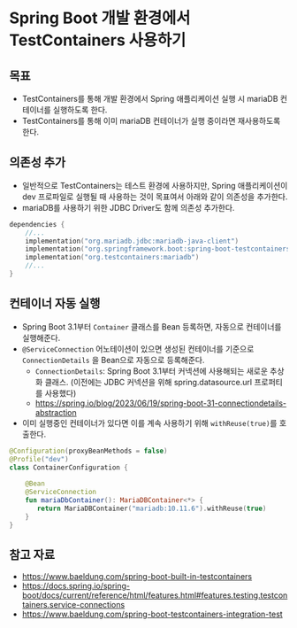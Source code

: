 # Spring Boot 개발 환경에서 TestContainers 사용하기

## 목표

- TestContainers를 통해 개발 환경에서 Spring 애플리케이션 실행 시 mariaDB 컨테이너를 실행하도록 한다.
- TestContainers를 통해 이미 mariaDB 컨테이너가 실행 중이라면 재사용하도록 한다.

## 의존성 추가

- 일반적으로 TestContainers는 테스트 환경에 사용하지만, Spring 애플리케이션이 dev 프로파일로 실행될 때 사용하는 것이 목표여서 아래와 같이 의존성을 추가한다.
- mariaDB를 사용하기 위한 JDBC Driver도 함께 의존성 추가한다.

```kotlin
dependencies {  
	//...
    implementation("org.mariadb.jdbc:mariadb-java-client")  
    implementation("org.springframework.boot:spring-boot-testcontainers")  
    implementation("org.testcontainers:mariadb")  
    //...
}
```

## 컨테이너 자동 실행

- Spring Boot 3.1부터 `Container` 클래스를 Bean 등록하면, 자동으로 컨테이너를 실행해준다.
- `@ServiceConnection` 어노테이션이 있으면 생성된 컨테이너를 기준으로 `ConnectionDetails` 을 Bean으로 자동으로 등록해준다.
	- `ConnectionDetails`: Spring Boot 3.1부터 커넥션에 사용해되는 새로운 추상화 클래스. (이전에는 JDBC 커넥션을 위해 spring.datasource.url 프로퍼티를 사용했다)
	- https://spring.io/blog/2023/06/19/spring-boot-31-connectiondetails-abstraction
- 이미 실행중인 컨테이너가 있다면 이를 계속 사용하기 위해 `withReuse(true)`를 호출한다.

```kotlin
@Configuration(proxyBeanMethods = false)  
@Profile("dev")  
class ContainerConfiguration {  
  
    @Bean  
    @ServiceConnection    
    fun mariaDbContainer(): MariaDBContainer<*> {  
       return MariaDBContainer("mariadb:10.11.6").withReuse(true)  
    }  
}
```

## 참고 자료

- https://www.baeldung.com/spring-boot-built-in-testcontainers
- https://docs.spring.io/spring-boot/docs/current/reference/html/features.html#features.testing.testcontainers.service-connections
- https://www.baeldung.com/spring-boot-testcontainers-integration-test
